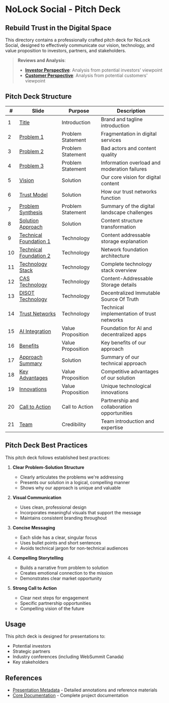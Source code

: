 # NoLock Social - Pitch Deck

## Rebuild Trust in the Digital Space

This directory contains a professionally crafted pitch deck for NoLock Social, designed to effectively communicate our vision, technology, and value proposition to investors, partners, and stakeholders.

> **Reviews and Analysis**:
> - **[Investor Perspective](INVESTOR_REVIEW.md)**: Analysis from potential investors' viewpoint
> - **[Customer Perspective](CUSTOMER_REVIEW.md)**: Analysis from potential customers' viewpoint

## Pitch Deck Structure

| # | Slide | Purpose | Description |
|---|-------|---------|-------------|
| 1 | [Title](slides/slide01.md) | Introduction | Brand and tagline introduction |
| 2 | [Problem 1](slides/slide02.md) | Problem Statement | Fragmentation in digital services |
| 3 | [Problem 2](slides/slide03.md) | Problem Statement | Bad actors and content quality |
| 4 | [Problem 3](slides/slide04.md) | Problem Statement | Information overload and moderation failures |
| 5 | [Vision](slides/slide05.md) | Solution | Our core vision for digital content |
| 6 | [Trust Model](slides/slide06.md) | Solution | How our trust networks function |
| 7 | [Problem Synthesis](slides/slide07.md) | Problem Statement | Summary of the digital landscape challenges |
| 8 | [Solution Approach](slides/slide08.md) | Solution | Content structure transformation |
| 9 | [Technical Foundation 1](slides/slide09.md) | Technology | Content addressable storage explanation |
| 10 | [Technical Foundation 2](slides/slide10.md) | Technology | Network foundation architecture |
| 11 | [Technology Stack](slides/slide11.md) | Technology | Complete technology stack overview |
| 12 | [CAS Technology](slides/slide12.md) | Technology | Content-Addressable Storage details |
| 13 | [DISOT Technology](slides/slide13.md) | Technology | Decentralized Immutable Source Of Truth |
| 14 | [Trust Networks](slides/slide14.md) | Technology | Technical implementation of trust networks |
| 15 | [AI Integration](slides/slide15.md) | Value Proposition | Foundation for AI and decentralized apps |
| 16 | [Benefits](slides/slide16.md) | Value Proposition | Key benefits of our approach |
| 17 | [Approach Summary](slides/slide17.md) | Solution | Summary of our technical approach |
| 18 | [Key Advantages](slides/slide18.md) | Value Proposition | Competitive advantages of our solution |
| 19 | [Innovations](slides/slide19.md) | Value Proposition | Unique technological innovations |
| 20 | [Call to Action](slides/slide20.md) | Call to Action | Partnership and collaboration opportunities |
| 21 | [Team](slides/slide21.md) | Credibility | Team introduction and expertise |

## Pitch Deck Best Practices

This pitch deck follows established best practices:

1. **Clear Problem-Solution Structure**
   - Clearly articulates the problems we're addressing
   - Presents our solution in a logical, compelling manner
   - Shows why our approach is unique and valuable

2. **Visual Communication**
   - Uses clean, professional design
   - Incorporates meaningful visuals that support the message
   - Maintains consistent branding throughout

3. **Concise Messaging**
   - Each slide has a clear, singular focus
   - Uses bullet points and short sentences
   - Avoids technical jargon for non-technical audiences

4. **Compelling Storytelling**
   - Builds a narrative from problem to solution
   - Creates emotional connection to the mission
   - Demonstrates clear market opportunity

5. **Strong Call to Action**
   - Clear next steps for engagement
   - Specific partnership opportunities
   - Compelling vision of the future

## Usage

This pitch deck is designed for presentations to:
- Potential investors
- Strategic partners
- Industry conferences (including WebSummit Canada)
- Key stakeholders

## References

- [Presentation Metadata](../presentation-metadata/) - Detailed annotations and reference materials
- [Core Documentation](../docs/) - Complete project documentation